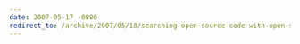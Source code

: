 ```yaml
---
date: 2007-05-17 -0800
redirect_to: /archive/2007/05/18/searching-open-source-code-with-open-source.aspx/
---
```


